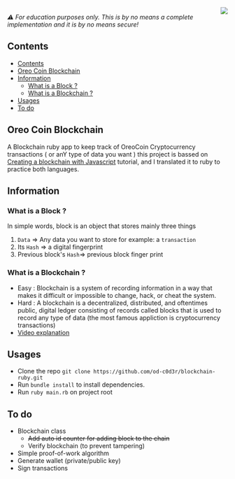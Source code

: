 <img align='right' src="https://user-images.githubusercontent.com/24830039/156899959-a4a50eab-9f2b-41e1-9bad-9c5aa69488c0.png">

_⚠️ For education purposes only. This is by no means a complete implementation and it is by no means secure!_

## Contents
- [Contents](#contents)
- [Oreo Coin Blockchain](#oreo-coin-blockchain)
- [Information](#information)
  - [What is a Block ?](#what-is-a-block-)
  - [What is a Blockchain ?](#what-is-a-blockchain-)
- [Usages](#usages)
- [To do](#to-do)

## Oreo Coin Blockchain
A Blockchain ruby app to keep track of OreoCoin Cryptocurrency transactions ( or anY type of data you want ) this project is bassed on [Creating a blockchain with Javascript](https://www.youtube.com/watch?v=zVqczFZr124) tutorial, and I translated it to ruby to practice both languages. 

## Information
### What is a Block ?
In simple words, block is an object that stores mainly three things 
1. `Data` => Any data you want to store for example: a `transaction`
1. Its `Hash` => a digital fingerprint
1. Previous block's `Hash`=> previous block finger print

### What is a Blockchain ?
- Easy : Blockchain is a system of recording information in a way that makes it difficult or impossible to change, hack, or cheat the system.
- Hard : A blockchain is a decentralized, distributed, and oftentimes public, digital ledger consisting of records called blocks that is used to record any type of data (the most famous appliction is cryptocurrency transactions)
- [Video explanation](https://www.youtube.com/watch?v=SSo_EIwHSd4)

## Usages
- Clone the repo `git clone https://github.com/od-c0d3r/blockchain-ruby.git`
- Run `bundle install` to install dependencies.
- Run `ruby main.rb` on project root

## To do
- Blockchain class
  - <strike> Add auto id counter for adding block to the chain </strike> 
  - Verify blockchain (to prevent tampering)
- Simple proof-of-work algorithm
- Generate wallet (private/public key)
- Sign transactions
  
